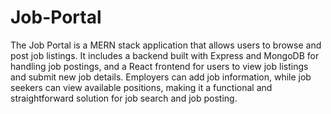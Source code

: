 # Job-Portal
The Job Portal is a MERN stack application that allows users to browse and post job listings. It includes a backend built with Express and MongoDB for handling job postings, and a React frontend for users to view job listings and submit new job details. Employers can add job information, while job seekers can view available positions, making it a functional and straightforward solution for job search and job posting.
